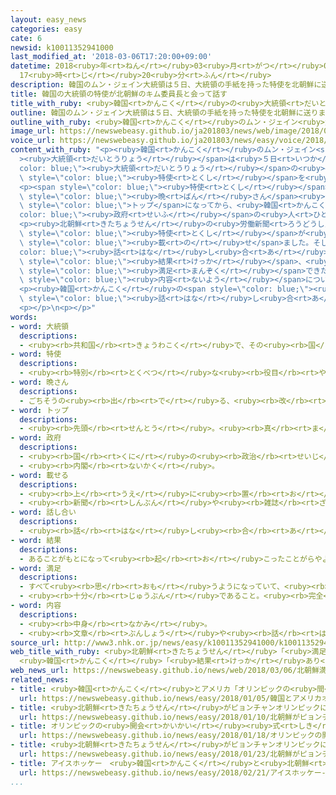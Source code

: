 ```yaml
---
layout: easy_news
categories: easy
cate: 6
newsid: k10011352941000
last_modified_at: '2018-03-06T17:20:00+09:00'
datetime: 2018<ruby>年<rt>ねん</rt></ruby>03<ruby>月<rt>がつ</rt></ruby>06<ruby>日<rt>にち</rt></ruby>
  17<ruby>時<rt>じ</rt></ruby>20<ruby>分<rt>ふん</rt></ruby>
description: 韓国のムン・ジェイン大統領は５日、大統領の手紙を持った特使を北朝鮮に送りました。
title: 韓国の大統領の特使が北朝鮮のキム委員長と会って話す
title_with_ruby: <ruby>韓国<rt>かんこく</rt></ruby>の<ruby>大統領<rt>だいとうりょう</rt></ruby>の<ruby>特使<rt>とくし</rt></ruby>が<ruby>北朝鮮<rt>きたちょうせん</rt></ruby>のキム<ruby>委員長<rt>いいんちょう</rt></ruby>と<ruby>会<rt>あ</rt></ruby>って<ruby>話<rt>はな</rt></ruby>す
outline: 韓国のムン・ジェイン大統領は５日、大統領の手紙を持った特使を北朝鮮に送りました。
outline_with_ruby: <ruby>韓国<rt>かんこく</rt></ruby>のムン・ジェイン<ruby>大統領<rt>だいとうりょう</rt></ruby>は<ruby>５日<rt>いつか</rt></ruby>、<ruby>大統領<rt>だいとうりょう</rt></ruby>の<ruby>手紙<rt>てがみ</rt></ruby>を<ruby>持<rt>も</rt></ruby>った<ruby>特使<rt>とくし</rt></ruby>を<ruby>北朝鮮<rt>きたちょうせん</rt></ruby>に<ruby>送<rt>おく</rt></ruby>りました。
image_url: https://newswebeasy.github.io/ja201803/news/web/image/2018/03/06/K10011352941_1803060918_1803060921_01_03.jpg
voice_url: https://newswebeasy.github.io/ja201803/news/easy/voice/2018/03/06/k10011352941000.mp3
content_with_ruby: "<p><ruby>韓国<rt>かんこく</rt></ruby>のムン・ジェイン<span style=\"color: blue;\"\
  ><ruby>大統領<rt>だいとうりょう</rt></ruby></span>は<ruby>５日<rt>いつか</rt></ruby>、<span style=\"\
  color: blue;\"><ruby>大統領<rt>だいとうりょう</rt></ruby></span>の<ruby>手紙<rt>てがみ</rt></ruby>を<ruby>持<rt>も</rt></ruby>った<span\
  \ style=\"color: blue;\"><ruby>特使<rt>とくし</rt></ruby></span>を<ruby>北朝鮮<rt>きたちょうせん</rt></ruby>に<ruby>送<rt>おく</rt></ruby>りました。</p>\n\
  <p><span style=\"color: blue;\"><ruby>特使<rt>とくし</rt></ruby></span>は、ピョンヤンで<ruby>北朝鮮<rt>きたちょうせん</rt></ruby>のキム・ジョンウン<ruby>朝鮮労働党委員長<rt>ちょうせんろうどうとういいんちょう</rt></ruby>と<ruby>会<rt>あ</rt></ruby>って<ruby>話<rt>はなし</rt></ruby>をしました。そのあと<ruby>一緒<rt>いっしょ</rt></ruby>に<span\
  \ style=\"color: blue;\"><ruby>晩<rt>ばん</rt></ruby>さん</span><ruby>会<rt>かい</rt></ruby>に<ruby>出席<rt>しゅっせき</rt></ruby>しました。キム<ruby>委員長<rt>いいんちょう</rt></ruby>が<ruby>北朝鮮<rt>きたちょうせん</rt></ruby>の<span\
  \ style=\"color: blue;\">トップ</span>になってから、<ruby>韓国<rt>かんこく</rt></ruby>の<span style=\"\
  color: blue;\"><ruby>政府<rt>せいふ</rt></ruby></span>の<ruby>人<rt>ひと</rt></ruby>と<ruby>会<rt>あ</rt></ruby>ったのは<ruby>初<rt>はじ</rt></ruby>めてです。</p>\n\
  <p><ruby>北朝鮮<rt>きたちょうせん</rt></ruby>の<ruby>労働新聞<rt>ろうどうしんぶん</rt></ruby>は<ruby>６日<rt>むいか</rt></ruby>、キム<ruby>委員長<rt>いいんちょう</rt></ruby>と<span\
  \ style=\"color: blue;\"><ruby>特使<rt>とくし</rt></ruby></span>が<ruby>話<rt>はな</rt></ruby>しているときの<ruby>写真<rt>しゃしん</rt></ruby>など１０<ruby>枚<rt>まい</rt></ruby>を<span\
  \ style=\"color: blue;\"><ruby>載<rt>の</rt></ruby>せ</span>ました。そして「<span style=\"\
  color: blue;\"><ruby>話<rt>はな</rt></ruby>し<ruby>合<rt>あ</rt></ruby>い</span>の<span\
  \ style=\"color: blue;\"><ruby>結果<rt>けっか</rt></ruby></span>、<ruby>韓国<rt>かんこく</rt></ruby>と<ruby>意見<rt>いけん</rt></ruby>が<ruby>合<rt>あ</rt></ruby>って<span\
  \ style=\"color: blue;\"><ruby>満足<rt>まんぞく</rt></ruby></span>できた」と<ruby>伝<rt>つた</rt></ruby>えましたが、<ruby>意見<rt>いけん</rt></ruby>の<span\
  \ style=\"color: blue;\"><ruby>内容<rt>ないよう</rt></ruby></span>については<ruby>書<rt>か</rt></ruby>いていません。</p>\n\
  <p><ruby>韓国<rt>かんこく</rt></ruby>の<span style=\"color: blue;\"><ruby>政府<rt>せいふ</rt></ruby></span>と<ruby>関係<rt>かんけい</rt></ruby>がある<ruby>人<rt>ひと</rt></ruby>は「<ruby>残念<rt>ざんねん</rt></ruby>な<span\
  \ style=\"color: blue;\"><ruby>話<rt>はな</rt></ruby>し<ruby>合<rt>あ</rt></ruby>い</span>にはならなかった」と<ruby>話<rt>はな</rt></ruby>しました。</p>\n\
  <p></p>\n<p></p>"
words:
- word: 大統領
  descriptions:
  - <ruby><rb>共和国</rb><rt>きょうわこく</rt></ruby>で、その<ruby><rb>国</rb><rt>くに</rt></ruby>を<ruby><rb>代表</rb><rt>だいひょう</rt></ruby>する<ruby><rb>人</rb><rt>ひと</rt></ruby>。
- word: 特使
  descriptions:
  - <ruby><rb>特別</rb><rt>とくべつ</rt></ruby>な<ruby><rb>役目</rb><rt>やくめ</rt></ruby>をもった<ruby><rb>使者</rb><rt>ししゃ</rt></ruby>。
- word: 晩さん
  descriptions:
  - ごちそうの<ruby><rb>出</rb><rt>で</rt></ruby>る、<ruby><rb>改</rb><rt>あらた</rt></ruby>まった<ruby><rb>夕食</rb><rt>ゆうしょく</rt></ruby>。
- word: トップ
  descriptions:
  - <ruby><rb>先頭</rb><rt>せんとう</rt></ruby>。<ruby><rb>真</rb><rt>ま</rt></ruby>っ<ruby><rb>先</rb><rt>さき</rt></ruby>。<ruby><rb>一番</rb><rt>いちばん</rt></ruby>。
- word: 政府
  descriptions:
  - <ruby><rb>国</rb><rt>くに</rt></ruby>の<ruby><rb>政治</rb><rt>せいじ</rt></ruby>を<ruby><rb>行</rb><rt>おこな</rt></ruby>うところ。
  - <ruby><rb>内閣</rb><rt>ないかく</rt></ruby>。
- word: 載せる
  descriptions:
  - <ruby><rb>上</rb><rt>うえ</rt></ruby>に<ruby><rb>置</rb><rt>お</rt></ruby>く。
  - <ruby><rb>新聞</rb><rt>しんぶん</rt></ruby>や<ruby><rb>雑誌</rb><rt>ざっし</rt></ruby>などの<ruby><rb>記事</rb><rt>きじ</rt></ruby>にする。
- word: 話し合い
  descriptions:
  - <ruby><rb>話</rb><rt>はな</rt></ruby>し<ruby><rb>合</rb><rt>あ</rt></ruby>うこと。<ruby><rb>相談</rb><rt>そうだん</rt></ruby>。
- word: 結果
  descriptions:
  - あることがもとになって<ruby><rb>起</rb><rt>お</rt></ruby>こったことがらやようす。
- word: 満足
  descriptions:
  - すべて<ruby><rb>思</rb><rt>おも</rt></ruby>うようになっていて、<ruby><rb>不平</rb><rt>ふへい</rt></ruby>や<ruby><rb>不満</rb><rt>ふまん</rt></ruby>のないこと。
  - <ruby><rb>十分</rb><rt>じゅうぶん</rt></ruby>であること。<ruby><rb>完全</rb><rt>かんぜん</rt></ruby>。
- word: 内容
  descriptions:
  - <ruby><rb>中身</rb><rt>なかみ</rt></ruby>。
  - <ruby><rb>文章</rb><rt>ぶんしょう</rt></ruby>や<ruby><rb>話</rb><rt>はなし</rt></ruby>によって、<ruby><rb>表</rb><rt>あらわ</rt></ruby>されたもの。
source_url: http://www3.nhk.or.jp/news/easy/k10011352941000/k10011352941000.html
web_title_with_ruby: <ruby>北朝鮮<rt>きたちょうせん</rt></ruby>「<ruby>満足<rt>まんぞく</rt></ruby>いく<ruby>合意<rt>ごうい</rt></ruby>」
  <ruby>韓国<rt>かんこく</rt></ruby>「<ruby>結果<rt>けっか</rt></ruby>あり<ruby>失望<rt>しつぼう</rt></ruby>させるものでない」
web_news_url: https://newswebeasy.github.io/news/web/2018/03/06/北朝鮮満足いく合意-韓国結果あり失望させるものでない
related_news:
- title: <ruby>韓国<rt>かんこく</rt></ruby>とアメリカ「オリンピックの<ruby>間<rt>あいだ</rt></ruby>は<ruby>軍<rt>ぐん</rt></ruby>の<ruby>訓練<rt>くんれん</rt></ruby>をしない」
  url: https://newswebeasy.github.io/news/easy/2018/01/05/韓国とアメリカオリンピックの間は軍の訓練をしない
- title: <ruby>北朝鮮<rt>きたちょうせん</rt></ruby>がピョンチャンオリンピックに<ruby>出<rt>で</rt></ruby>ることになる
  url: https://newswebeasy.github.io/news/easy/2018/01/10/北朝鮮がピョンチャンオリンピックに出ることになる
- title: オリンピックの<ruby>開会<rt>かいかい</rt></ruby><ruby>式<rt>しき</rt></ruby>　<ruby>韓国<rt>かんこく</rt></ruby>と<ruby>北朝鮮<rt>きたちょうせん</rt></ruby>の<ruby>選手<rt>せんしゅ</rt></ruby>は<ruby>一緒<rt>いっしょ</rt></ruby>に<ruby>歩<rt>ある</rt></ruby>く
  url: https://newswebeasy.github.io/news/easy/2018/01/18/オリンピックの開会式-韓国と北朝鮮の選手は一緒に歩く
- title: <ruby>北朝鮮<rt>きたちょうせん</rt></ruby>がピョンチャンオリンピックに２２<ruby>人<rt>にん</rt></ruby>の<ruby>選手<rt>せんしゅ</rt></ruby>を<ruby>送<rt>おく</rt></ruby>る
  url: https://newswebeasy.github.io/news/easy/2018/01/23/北朝鮮がピョンチャンオリンピックに22人の選手を送る
- title: アイスホッケー　<ruby>韓国<rt>かんこく</rt></ruby>と<ruby>北朝鮮<rt>きたちょうせん</rt></ruby>のチームの<ruby>試合<rt>しあい</rt></ruby>が<ruby>全部<rt>ぜんぶ</rt></ruby><ruby>終<rt>お</rt></ruby>わる
  url: https://newswebeasy.github.io/news/easy/2018/02/21/アイスホッケー-韓国と北朝鮮のチームの試合が全部終わる
...
```

